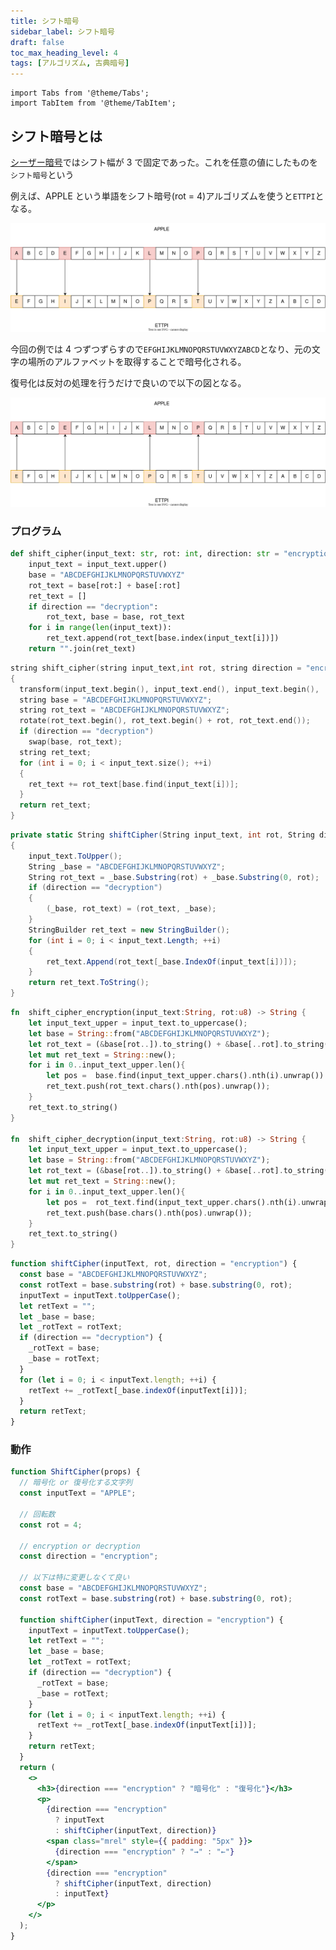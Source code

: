 ```yaml
---
title: シフト暗号
sidebar_label: シフト暗号
draft: false
toc_max_heading_level: 4
tags: [アルゴリズム, 古典暗号]
---
```


```mdx-code-block
import Tabs from '@theme/Tabs';
import TabItem from '@theme/TabItem';
```

## シフト暗号とは

[シーザー暗号](/docs/Cryptography/classical-cipher/caesar-cipher)ではシフト幅が 3 で固定であった。これを任意の値にしたものを`シフト暗号`という

例えば、APPLE という単語をシフト暗号(rot = 4)アルゴリズムを使うと`ETTPI`となる。

![イメージ図](/img/svg/Cryptography/classical-cipher/shift-cipher/shift-cipher-1.drawio.svg "シフト暗号 暗号化")

今回の例では 4 つずつずらすので`EFGHIJKLMNOPQRSTUVWXYZABCD`となり、元の文字の場所のアルファベットを取得することで暗号化される。

復号化は反対の処理を行うだけで良いので以下の図となる。

![イメージ図](/img/svg/Cryptography/classical-cipher/shift-cipher/shift-cipher-2.drawio.svg "シフト暗号 復号化")

### プログラム

<Tabs groupId="code">
<TabItem value="python" label="Python" default>

```python title="shift-cipher.py"
def shift_cipher(input_text: str, rot: int, direction: str = "encryption"):
    input_text = input_text.upper()
    base = "ABCDEFGHIJKLMNOPQRSTUVWXYZ"
    rot_text = base[rot:] + base[:rot]
    ret_text = []
    if direction == "decryption":
        rot_text, base = base, rot_text
    for i in range(len(input_text)):
        ret_text.append(rot_text[base.index(input_text[i])])
    return "".join(ret_text)
```

</TabItem>
  <TabItem value="C++" label="C++">

```cpp title="shift-cipher.cpp"
string shift_cipher(string input_text,int rot, string direction = "encryption")
{
  transform(input_text.begin(), input_text.end(), input_text.begin(), ::toupper);
  string base = "ABCDEFGHIJKLMNOPQRSTUVWXYZ";
  string rot_text = "ABCDEFGHIJKLMNOPQRSTUVWXYZ";
  rotate(rot_text.begin(), rot_text.begin() + rot, rot_text.end());
  if (direction == "decryption")
    swap(base, rot_text);
  string ret_text;
  for (int i = 0; i < input_text.size(); ++i)
  {
    ret_text += rot_text[base.find(input_text[i])];
  }
  return ret_text;
}

```

  </TabItem>
  <TabItem value="C#" label="C#">

```csharp title="shift-cipher.cs"
private static String shiftCipher(String input_text, int rot, String direction = "encryption")
{
    input_text.ToUpper();
    String _base = "ABCDEFGHIJKLMNOPQRSTUVWXYZ";
    String rot_text = _base.Substring(rot) + _base.Substring(0, rot);
    if (direction == "decryption")
    {
        (_base, rot_text) = (rot_text, _base);
    }
    StringBuilder ret_text = new StringBuilder();
    for (int i = 0; i < input_text.Length; ++i)
    {
        ret_text.Append(rot_text[_base.IndexOf(input_text[i])]);
    }
    return ret_text.ToString();
}
```

  </TabItem>
  <TabItem value="Rust" label="Rust">

```rust title="caesar-cipher.rs"
fn  shift_cipher_encryption(input_text:String, rot:u8) -> String {
    let input_text_upper = input_text.to_uppercase();
    let base = String::from("ABCDEFGHIJKLMNOPQRSTUVWXYZ");
    let rot_text = (&base[rot..]).to_string() + &base[..rot].to_string();
    let mut ret_text = String::new();
    for i in 0..input_text_upper.len(){
        let pos =  base.find(input_text_upper.chars().nth(i).unwrap()).unwrap();
        ret_text.push(rot_text.chars().nth(pos).unwrap());
    }
    ret_text.to_string()
}

fn  shift_cipher_decryption(input_text:String, rot:u8) -> String {
    let input_text_upper = input_text.to_uppercase();
    let base = String::from("ABCDEFGHIJKLMNOPQRSTUVWXYZ");
    let rot_text = (&base[rot..]).to_string() + &base[..rot].to_string();
    let mut ret_text = String::new();
    for i in 0..input_text_upper.len(){
        let pos =  rot_text.find(input_text_upper.chars().nth(i).unwrap()).unwrap();
        ret_text.push(base.chars().nth(pos).unwrap());
    }
    ret_text.to_string()
}
```

  </TabItem>
  <TabItem value="JavaScript" label="JavaScript">

```js title="shift-cipher.js"
function shiftCipher(inputText, rot, direction = "encryption") {
  const base = "ABCDEFGHIJKLMNOPQRSTUVWXYZ";
  const rotText = base.substring(rot) + base.substring(0, rot);
  inputText = inputText.toUpperCase();
  let retText = "";
  let _base = base;
  let _rotText = rotText;
  if (direction == "decryption") {
    _rotText = base;
    _base = rotText;
  }
  for (let i = 0; i < inputText.length; ++i) {
    retText += _rotText[_base.indexOf(inputText[i])];
  }
  return retText;
}
```

  </TabItem>
</Tabs>

### 動作

```jsx live
function ShiftCipher(props) {
  // 暗号化 or 復号化する文字列
  const inputText = "APPLE";

  // 回転数
  const rot = 4;

  // encryption or decryption
  const direction = "encryption";

  // 以下は特に変更しなくて良い
  const base = "ABCDEFGHIJKLMNOPQRSTUVWXYZ";
  const rotText = base.substring(rot) + base.substring(0, rot);

  function shiftCipher(inputText, direction = "encryption") {
    inputText = inputText.toUpperCase();
    let retText = "";
    let _base = base;
    let _rotText = rotText;
    if (direction == "decryption") {
      _rotText = base;
      _base = rotText;
    }
    for (let i = 0; i < inputText.length; ++i) {
      retText += _rotText[_base.indexOf(inputText[i])];
    }
    return retText;
  }
  return (
    <>
      <h3>{direction === "encryption" ? "暗号化" : "復号化"}</h3>
      <p>
        {direction === "encryption"
          ? inputText
          : shiftCipher(inputText, direction)}
        <span class="mrel" style={{ padding: "5px" }}>
          {direction === "encryption" ? "→" : "←"}
        </span>
        {direction === "encryption"
          ? shiftCipher(inputText, direction)
          : inputText}
      </p>
    </>
  );
}
```
